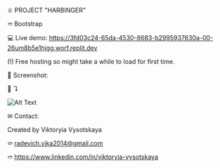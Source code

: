 ♕ PROJECT "HARBINGER"

➱ Bootstrap

💻 Live demo: https://3fd03c24-65da-4530-8683-b2995937630a-00-26um8b5e1hjgg.worf.replit.dev

(!) Free hosting so might take a while to load for first time.


👀 Screenshot:

📸 ↴︎

![Alt Text](./images/screenshots/1.Home.png)


✉ Contact:

Created by Viktoryia Vysotskaya

➱ radevich.vika2014@gmail.com

➱ https://www.linkedin.com/in/viktoryia-vysotskaya